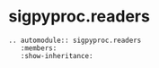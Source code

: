 # sigpyproc.readers

```{eval-rst}
.. automodule:: sigpyproc.readers
   :members:
   :show-inheritance:
```
